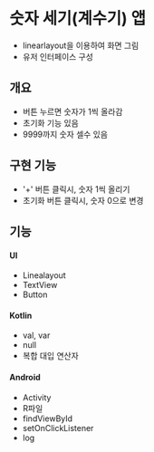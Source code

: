 # 숫자 세기(계수기) 앱

* linearlayout을 이용하여 화면 그림
* 유저 인터페이스 구성

## 개요
* 버튼 누르면 숫자가 1씩 올라감
* 초기화 기능 있음
* 9999까지 숫자 셀수 있음

## 구현 기능
* '+' 버튼 클릭시, 숫자 1씩 올리기
* 초기화 버튼 클릭시, 숫자 0으로 변경

## 기능

#### UI
* Linealayout
* TextView
* Button

#### Kotlin
* val, var
* null
* 복합 대입 연산자

#### Android
* Activity
* R파일
* findViewById
* setOnClickListener
* log